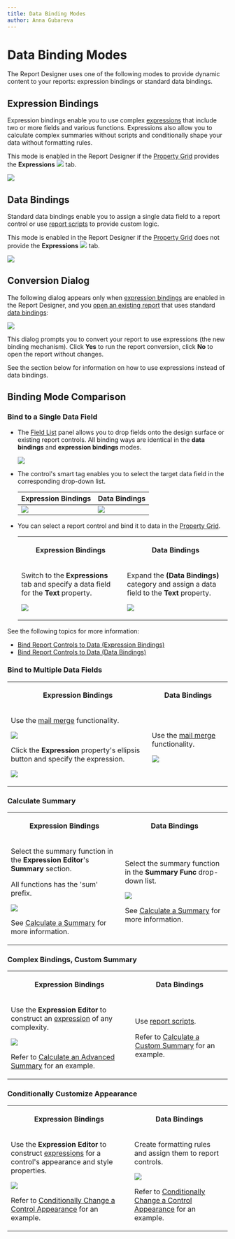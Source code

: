 ```yaml
---
title: Data Binding Modes
author: Anna Gubareva
---
```

# Data Binding Modes

The Report Designer uses one of the following modes to provide dynamic content to your reports: expression bindings or standard data bindings.

## <a name="expressions"></a>Expression Bindings

Expression bindings enable you to use complex [expressions](../use-expressions.md) that include two or more fields and various functions. Expressions also allow you to calculate complex summaries without scripts and conditionally shape your data without formatting rules.

This mode is enabled in the Report Designer if the [Property Grid](../report-designer-tools/ui-panels/property-grid.md) provides the **Expressions** ![](../../../../images/eurd-win-property-grid-expressions-icon.png) tab.

![](../../../../images/eurd-win-property-grid-expression-bindings-mode.png)


## <a name="databindings"></a> Data Bindings

Standard data bindings enable you to assign a single data field to a report control or use [report scripts](../use-report-scripts.md) to provide custom logic.

This mode is enabled in the Report Designer if the [Property Grid](../report-designer-tools/ui-panels/property-grid.md) does not provide the **Expressions** ![](../../../../images/eurd-win-property-grid-expressions-icon.png) tab.

![](../../../../images/eurd-win-property-grid-data-bindings-mode.png)

## <a name="dialog"></a>Conversion Dialog

The following dialog appears only when [expression bindings](#expressions) are enabled in the Report Designer, and you [open an existing report](../open-reports.md) that uses standard [data bindings](#databindings):

![](../../../../images/eurd-win-bindings-to-expressions-conversion-dialog.png)

This dialog prompts you to convert your report to use expressions (the new binding mechanism). Click **Yes** to run the report conversion, click **No** to open the report without changes.

See the section below for information on how to use expressions instead of data bindings.


## <a name="comparison"></a>Binding Mode Comparison

### **Bind to a Single Data Field**

* The [Field List](../report-designer-tools/ui-panels/field-list.md) panel allows you to drop fields onto the design surface or existing report controls. All binding ways are identical in the **data bindings** and **expression bindings** modes. 

    ![](../../../../images/eurd-win-binding-using-field-list.png)

* The control's smart tag enables you to select the target data field in the corresponding drop-down list.

    | Expression Bindings | Data Bindings |
    |---|---|
    | ![](../../../../images/eurd-win-smart-tag-expression-binding.png) | ![](../../../../images/eurd-win-smart-tag-data-binding.png) |

* You can select a report control and bind it to data in the [Property Grid](../report-designer-tools/ui-panels/property-grid.md).

    <table><tr><th><p>Expression Bindings</p>
    </th><th><p>Data Bindings</p>
    </th></tr><tr><td><p>Switch to the <strong>Expressions</strong> tab and specify a data field for the <strong>Text</strong> property.</p>
    <p><img src="../../../../images/eurd-win-property-grid-expression-binding.png"></p>
    </td><td><p>Expand the <strong>(Data Bindings)</strong> category and assign a data field to the <strong>Text</strong> property.</p>
    <p><img src="../../../../images/eurd-win-property-grid-text-data-binding.png"></p>
    </td>
    </tr></table>



See the following topics for more information:

* [Bind Report Controls to Data (Expression Bindings)](bind-controls-to-data-expression-bindings.md)
* [Bind Report Controls to Data (Data Bindings)](bind-controls-to-data-data-bindings.md)


### **Bind to Multiple Data Fields**

<table><tr><th><p>Expression Bindings</p>
</th><th><p>Data Bindings</p>
</th></tr><tr><td><p>Use the <a class="xref" href="use-embedded-fields-mail-merge.md">mail merge</a> functionality.</p>
<p><img src="../../../../images/eurd-win-binding-modes-mail-merge.png"></p>
<p>Click the <strong>Expression</strong> property's ellipsis button and specify the expression.</p>
<p><img src="../../../../images/eurd-win-expression-binding-multiple-fields.png"></p>
</td><td><p>Use the <a class="xref" href="use-embedded-fields-mail-merge.md">mail merge</a> functionality.</p>
<p><img src="../../../../images/eurd-win-binding-modes-mail-merge.png"></p>
</td>
</tr></table>

### **Calculate Summary**

<table><tr><th><p>Expression Bindings</p>
</th><th><p>Data Bindings</p>
</th></tr><tr><td><p> Select the summary function in the <strong>Expression Editor</strong>'s <strong>Summary</strong> section. </p>
<p>All functions has the 'sum' prefix.</p>
<p><img src="../../../../images/eurd-win-expression-binding-summary-function.png"></p>
<p>See <a class="xref" href="..\shape-report-data\shape-data-expression-bindings\calculate-a-summary.md">Calculate a Summary</a> for more information.</p>
</td><td><p>Select the summary function in the <strong>Summary Func</strong> drop-down list.</p>
<p><img src="../../../../images/eurd-win-data-binding-summary-function.png"></p>
<p>See <a class="xref" href="..\shape-report-data\shape-data-data-bindings\calculate-a-summary.md">Calculate a Summary</a> for more information.</p>
</td>
</tr></table>

### **Complex Bindings, Custom Summary**

<table><tr><th><p>Expression Bindings</p>
</th><th><p>Data Bindings</p>
</th></tr><tr><td><p>Use the <strong>Expression Editor</strong> to construct an <a class="xref" href="..\use-expressions.md">expression</a> of any complexity.</p>
<p><img src="../../../../images/eurd-win-label-advanced-summary-expression.png"></p>
<p>Refer to <a class="xref" href="..\shape-report-data\shape-data-expression-bindings\calculate-an-advanced-summary.md">Calculate an Advanced Summary</a> for an example.</p>
</td><td><p>Use <a class="xref" href="..\use-report-scripts.md">report scripts</a>.</p>
<p>Refer to <a class="xref" href="..\shape-report-data\shape-data-data-bindings\calculate-a-custom-summary.md">Calculate a Custom Summary</a> for an example.</p>
</td>
</tr></table>

### **Conditionally Customize Appearance**

<table><tr><th><p>Expression Bindings</p>
</th><th><p>Data Bindings</p>
</th></tr><tr><td><p>Use the <strong>Expression Editor</strong> to construct <a class="xref" href="..\use-expressions.md">expressions</a> for a control's appearance and style properties.</p>
<p><img src="../../../../images/eurd-win-shaping-style-name-expression.png"></p>
<p>Refer to <a class="xref" href="..\shape-report-data\shape-data-expression-bindings\conditionally-change-a-control-appearance.md">Conditionally Change a Control Appearance</a> for an example.</p>
</td><td><p>Create formatting rules and assign them to report controls.</p>
<p><img src="../../../../images/eurd-win-shaping-formattin-rule-appearance-settings.png"></p>
<p>Refer to <a class="xref" href="..\shape-report-data\shape-data-data-bindings\conditionally-change-a-control-appearance.md">Conditionally Change a Control Appearance</a> for an example.</p>
</td>
</tr></table>
